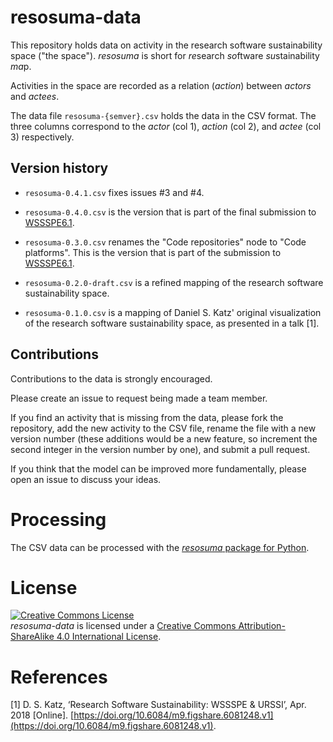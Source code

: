 # resosuma-data

This repository holds data on activity in the research software sustainability
space ("the space"). *resosuma* is short for *re*search *so*ftware
*su*stainability *ma*p.

Activities in the space are recorded as a relation (*action*) between *actors*
and *actees*.

The data file `resosuma-{semver}.csv` holds the data in the CSV format.
The three columns correspond to the *actor* (col 1), *action* (col 2), and
*actee* (col 3) respectively.

## Version history

- `resosuma-0.4.1.csv` fixes issues #3 and #4.

- `resosuma-0.4.0.csv` is the version that is part of the final submission to
[WSSSPE6.1](http://wssspe.researchcomputing.org.uk/wssspe6-1/).

- `resosuma-0.3.0.csv` renames the "Code repositories" node to "Code platforms".
This is the version that is part of the submission to
[WSSSPE6.1](http://wssspe.researchcomputing.org.uk/wssspe6-1/).

- `resosuma-0.2.0-draft.csv` is a refined mapping of the research software 
sustainability space.

- `resosuma-0.1.0.csv` is a mapping of Daniel S. Katz' original visualization of
the research software sustainability space, as presented in a talk [1].

## Contributions

Contributions to the data is strongly encouraged.

Please create an issue to request being made a team member.

If you find an activity that is missing from the data, please fork the 
repository, add the new activity to the CSV file, rename the file with a new 
version number (these additions would be a new feature, so increment the second 
integer in the version number by one), and submit a pull request.

If you think that the model can be improved more fundamentally, please open an
issue to discuss your ideas.

# Processing

The CSV data can be processed with the 
[*resosuma* package for Python](https://github.com/research-software/resosuma).

# License

<a rel="license" href="http://creativecommons.org/licenses/by-sa/4.0/"><img alt="Creative Commons License" style="border-width:0" src="https://i.creativecommons.org/l/by-sa/4.0/80x15.png" /></a><br />*resosuma-data* is licensed under a <a rel="license" href="http://creativecommons.org/licenses/by-sa/4.0/">Creative Commons Attribution-ShareAlike 4.0 International License</a>.

# References

[1] D. S. Katz, ‘Research Software Sustainability: WSSSPE & URSSI’, Apr. 2018 [Online].
[https://doi.org/10.6084/m9.figshare.6081248.v1](https://doi.org/10.6084/m9.figshare.6081248.v1).

